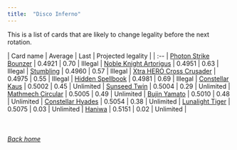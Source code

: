 ```yaml
---
title:  "Disco Inferno"
---
```


This is a list of cards that are likely to change legality before the next rotation.

| Card name | Average | Last | Projected legality |
| :-- |
[Photon Strike Bounzer](https://db.ygoprodeck.com/card/?search=Photon%20Strike%20Bounzer) | 0.4921 | 0.70 | Illegal |
[Noble Knight Artorigus](https://db.ygoprodeck.com/card/?search=Noble%20Knight%20Artorigus) | 0.4951 | 0.63 | Illegal |
[Stumbling](https://db.ygoprodeck.com/card/?search=Stumbling) | 0.4960 | 0.57 | Illegal |
[Xtra HERO Cross Crusader](https://db.ygoprodeck.com/card/?search=Xtra%20HERO%20Cross%20Crusader) | 0.4975 | 0.55 | Illegal |
[Hidden Spellbook](https://db.ygoprodeck.com/card/?search=Hidden%20Spellbook) | 0.4981 | 0.69 | Illegal |
[Constellar Kaus](https://db.ygoprodeck.com/card/?search=Constellar%20Kaus) | 0.5002 | 0.45 | Unlimited |
[Sunseed Twin](https://db.ygoprodeck.com/card/?search=Sunseed%20Twin) | 0.5004 | 0.29 | Unlimited |
[Mathmech Circular](https://db.ygoprodeck.com/card/?search=Mathmech%20Circular) | 0.5005 | 0.49 | Unlimited |
[Bujin Yamato](https://db.ygoprodeck.com/card/?search=Bujin%20Yamato) | 0.5010 | 0.48 | Unlimited |
[Constellar Hyades](https://db.ygoprodeck.com/card/?search=Constellar%20Hyades) | 0.5054 | 0.38 | Unlimited |
[Lunalight Tiger](https://db.ygoprodeck.com/card/?search=Lunalight%20Tiger) | 0.5075 | 0.03 | Unlimited |
[Haniwa](https://db.ygoprodeck.com/card/?search=Haniwa) | 0.5151 | 0.02 | Unlimited |

<br>

###### [Back home](index)